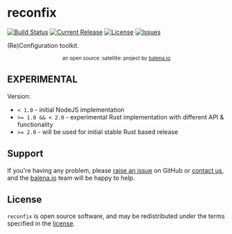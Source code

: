 # reconfix

[![Build Status](https://travis-ci.org/balena-io/reconfix.svg?branch=master)](https://travis-ci.org/balena-io/reconfix)
[![Current Release](https://img.shields.io/github/tag/balena-io/reconfix.svg?style=flat-square)](https://github.com/balena-io/reconfix/tags)
[![License](https://img.shields.io/github/license/balena-io/reconfix.svg?style=flat-square)](https://github.com/balena-io/reconfix/blob/master/LICENSE)
[![Issues](https://img.shields.io/github/issues/balena-io/reconfix.svg?style=flat-square)](https://github.com/balena-io/reconfix/issues)

(Re)Configuration toolkit.

<div align="center">
  <sub>an open source :satellite: project by <a href="https://www.balena.io">balena.io</a></sub>
</div>

## EXPERIMENTAL

Version:

* `< 1.0` - initial NodeJS implementation
* `>= 1.0 && < 2.0` - experimental Rust implementation with different API & functionality
* `>= 2.0` - will be used for initial stable Rust based release

## Support

If you're having any problem, please [raise an issue] on GitHub or [contact us], and the [balena.io] team
will be happy to help.

## License

`reconfix` is open source software, and may be redistributed under the terms specified in
the [license].

[balena.io]: https://www.balena.io/
[contact us]: https://forums.balena.io/
[raise an issue]: https://github.com/balena-io/reconfix/issues/new
[license]: https://github.com/balena-io/reconfix/blob/master/LICENSE
